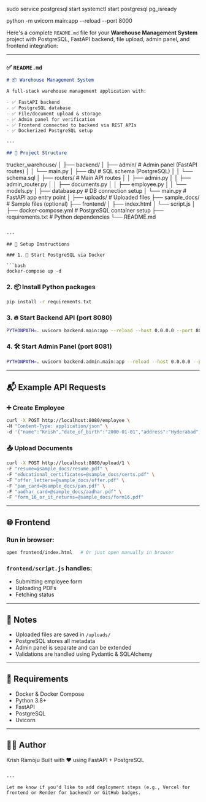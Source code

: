 sudo service postgresql start
systemctl start postgresql
pg_isready


python -m uvicorn main:app --reload --port 8000




Here's a complete `README.md` file for your **Warehouse Management System** project with PostgreSQL, FastAPI backend, file upload, admin panel, and frontend integration:

---

### ✅ `README.md`

```markdown
# 📦 Warehouse Management System

A full-stack warehouse management application with:

- ✅ FastAPI backend
- ✅ PostgreSQL database
- ✅ File/document upload & storage
- ✅ Admin panel for verification
- ✅ Frontend connected to backend via REST APIs
- ✅ Dockerized PostgreSQL setup

---

## 📁 Project Structure

```

trucker\_warehouse/
│
├── backend/
│   ├── admin/                     # Admin panel (FastAPI routes)
│   │   └── main.py
│   ├── db/                        # SQL schema (PostgreSQL)
│   │   └── schema.sql
│   ├── routers/                   # Main API routes
│   │   ├── admin.py
│   │   ├── admin\_router.py
│   │   ├── documents.py
│   │   ├── employee.py
│   │   └── models.py
│   ├── database.py                # DB connection setup
│   └── main.py                    # FastAPI app entry point
│
├── uploads/                       # Uploaded files
├── sample\_docs/                   # Sample files (optional)
├── frontend/
│   ├── index.html
│   └── script.js
│
├── docker-compose.yml             # PostgreSQL container setup
├── requirements.txt               # Python dependencies
└── README.md

````

---

## 🚀 Setup Instructions

### 1. 🐳 Start PostgreSQL via Docker

```bash
docker-compose up -d
````

### 2. 📦 Install Python packages

```bash
pip install -r requirements.txt
```

### 3. 🔥 Start Backend API (port 8080)

```bash
PYTHONPATH=. uvicorn backend.main:app --reload --host 0.0.0.0 --port 8080
```

### 4. 🛠 Start Admin Panel (port 8081)

```bash
PYTHONPATH=. uvicorn backend.admin.main:app --reload --host 0.0.0.0 --port 8081
```

---

## 📬 Example API Requests

### ➕ Create Employee

```bash
curl -X POST http://localhost:8080/employee \
-H "Content-Type: application/json" \
-d '{"name":"Krish","date_of_birth":"2000-01-01","address":"Hyderabad","contact_number":"9876543210","pan_number":"ABCDE1234F","aadhar_number":"123456789012"}'
```

### 📤 Upload Documents

```bash
curl -X POST http://localhost:8080/upload/1 \
-F "resume=@sample_docs/resume.pdf" \
-F "educational_certificates=@sample_docs/certs.pdf" \
-F "offer_letters=@sample_docs/offer.pdf" \
-F "pan_card=@sample_docs/pan.pdf" \
-F "aadhar_card=@sample_docs/aadhar.pdf" \
-F "form_16_or_it_returns=@sample_docs/form16.pdf"
```

---

## 🌐 Frontend

### Run in browser:

```bash
open frontend/index.html   # Or just open manually in browser
```

### `frontend/script.js` handles:

* Submitting employee form
* Uploading PDFs
* Fetching status

---

## 📌 Notes

* Uploaded files are saved in `/uploads/`
* PostgreSQL stores all metadata
* Admin panel is separate and can be extended
* Validations are handled using Pydantic & SQLAlchemy

---

## 📎 Requirements

* Docker & Docker Compose
* Python 3.8+
* FastAPI
* PostgreSQL
* Uvicorn

---

## 🧑‍💻 Author

Krish Ramoju
Built with ❤️ using FastAPI + PostgreSQL

```

---

Let me know if you'd like to add deployment steps (e.g., Vercel for frontend or Render for backend) or GitHub badges.
```
